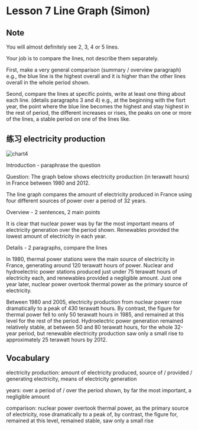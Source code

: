 # Lesson 7 Line Graph (Simon)

## Note

You will almost definitely see 2, 3, 4 or 5 lines.

Your job is to compare the lines, not describe them separately.

First, make a very general comparison
(summary / overview paragraph)
e.g., the blue line is the highest overall and it is higher than the other lines overall in the whole period shown.

Seond, compare the lines at specific points, write at least one thing about each line.
(details paragraphs 3 and 4)
e.g., at the beginning with the fisrt year, the point where the blue line becomes the highest and stay highest in the rest of period, the different increases or rises, the peaks on one or more of the lines, a stable period on one of the lines like.


## 练习 electricity production

![chart4](https://github.com/Liuhongzhi2018/LearningforIELTS/blob/main/Figures/chart4.PNG)

Introduction - paraphrase the question

Question: The graph below shows electricity production (in terawatt hours) in France between 1980 and 2012.

The line graph compares the amount of electricity produced in France using four different sources of power over a period of 32 years.

Overview - 2 sentences, 2 main points

It is clear that nuclear power was by far the most important means of electricity generation over the period shown. Renewables provided the lowest amount of electricity in each year.

Details - 2 paragraphs, compare the lines

In 1980, thermal power stations were the main source of electricity in France, generating around 120 terawatt hours of power. Nuclear and hydroelectric power stations produced just under 75 terawatt hours of electricity each, and renewables provided a negligible amount. Just one year later, nuclear power overtook thermal power as the primary source of electricity.

Between 1980 and 2005, electricity production from nuclear power rose dramatically to a peak of 430 terawatt hours. By contrast, the figure for thermal power fell to only 50 terawatt hours in 1985, and remained at this level for the rest of the period. Hydroelectric power generation remained relatively stable, at between 50 and 80 terawatt hours, for the whole 32-year period, but renewable electricity production saw only a small rise to approximately 25 terawatt hours by 2012.


## Vocabulary

electricity production: amount of electricity produced, source of / provided / generating electricity, means of electricity generation

years: over a period of / over the period shown, by far the most important, a negligible amount

comparison: nuclear power overtook thermal power, as the primary source of electricity, rose dramatically to a peak of, by contrast, the figure for, remained at this level, remained stable, saw only a small rise